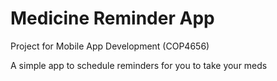 # Medicine Reminder App

Project for Mobile App Development (COP4656)  

A simple app to schedule reminders for you to take your meds
